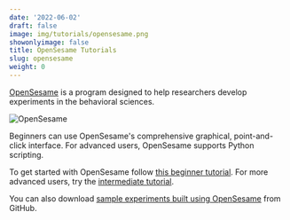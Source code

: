 ```yaml
---
date: '2022-06-02'
draft: false
image: img/tutorials/opensesame.png
showonlyimage: false
title: OpenSesame Tutorials
slug: opensesame
weight: 0
---
```


[OpenSesame](https://osdoc.cogsci.nl) is a program designed to help researchers develop experiments in the behavioral sciences.

<!--more-->

![OpenSesame](/img/tutorials/OpenSesame3_small_WEB.gif)

Beginners can use OpenSesame's comprehensive graphical, point-and-click interface. For advanced users, OpenSesame supports Python scripting.

To get started with OpenSesame follow [this beginner tutorial](https://osdoc.cogsci.nl/3.3/tutorials/beginner/). For more advanced users, try the [intermediate tutorial](https://osdoc.cogsci.nl/3.3/tutorials/intermediate/).

You can also download [sample experiments built using OpenSesame](https://github.com/open-cogsci/OpenSesame/tree/ising/extensions/example_experiments/examples) from GitHub.
